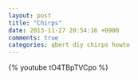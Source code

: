 ```yaml
---
layout: post
title: "Chirps"
date: 2013-11-27 20:54:16 +0900
comments: true
categories: qbert diy chirps howto
---
```


{% youtube tO4TBpTVCpo %}
